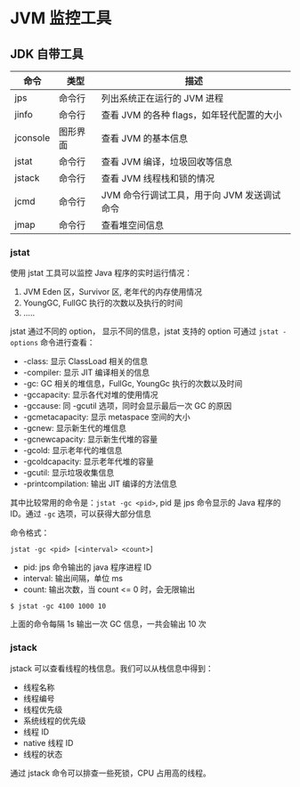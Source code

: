 # JVM 监控工具

## JDK 自带工具

| 命令     | 类型     | 描述                                        |
| -------- | -------- | ------------------------------------------- |
| jps      | 命令行   | 列出系统正在运行的 JVM 进程                 |
| jinfo    | 命令行   | 查看 JVM 的各种 flags，如年轻代配置的大小   |
| jconsole | 图形界面 | 查看 JVM 的基本信息                         |
| jstat    | 命令行   | 查看 JVM 编译，垃圾回收等信息               |
| jstack   | 命令行   | 查看 JVM 线程栈和锁的情况                   |
| jcmd     | 命令行   | JVM 命令行调试工具，用于向 JVM 发送调试命令 |
| jmap     | 命令行   | 查看堆空间信息                              | 

### jstat

使用 jstat 工具可以监控 Java 程序的实时运行情况：

1. JVM Eden 区，Survivor 区, 老年代的内存使用情况
2. YoungGC, FullGC 执行的次数以及执行的时间
3. .....

jstat 通过不同的 option， 显示不同的信息，jstat 支持的 option 可通过 `jstat -options` 命令进行查看：

- -class: 显示 ClassLoad 相关的信息
- -compiler: 显示 JIT 编译相关的信息
- -gc: GC 相关的堆信息，FullGc, YoungGc 执行的次数以及时间
- -gccapacity: 显示各代对堆的使用情况
- -gccause: 同 -gcutil 选项，同时会显示最后一次 GC 的原因
- -gcmetacapacity: 显示 metaspace 空间的大小
- -gcnew: 显示新生代的堆信息
- -gcnewcapacity: 显示新生代堆的容量
- -gcold: 显示老年代的堆信息
- -gcoldcapacity: 显示老年代堆的容量
- -gcutil: 显示垃圾收集信息
- -printcompilation: 输出 JIT 编译的方法信息

其中比较常用的命令是：`jstat -gc <pid>`, pid 是 jps 命令显示的 Java 程序的 ID。通过 `-gc` 选项，可以获得大部分信息

命令格式：

```text
jstat -gc <pid> [<interval> <count>]
```

- pid: jps 命令输出的 java 程序进程 ID
- interval: 输出间隔，单位 ms
- count: 输出次数，当 count <= 0 时，会无限输出

```shell
$ jstat -gc 4100 1000 10
```

上面的命令每隔 1s 输出一次 GC 信息，一共会输出 10 次

### jstack

jstack 可以查看线程的栈信息。我们可以从栈信息中得到：

- 线程名称
- 线程编号
- 线程优先级
- 系统线程的优先级
- 线程 ID
- native 线程 ID
- 线程的状态

通过 jstack 命令可以排查一些死锁，CPU 占用高的线程。